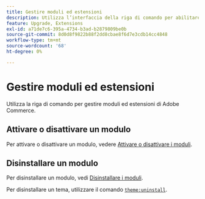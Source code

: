 ```yaml
---
title: Gestire moduli ed estensioni
description: Utilizza l’interfaccia della riga di comando per abilitare, disabilitare e disinstallare le estensioni e i moduli di Adobe Commerce.
feature: Upgrade, Extensions
exl-id: a71de7c6-395a-4734-b3ad-b2879809be0b
source-git-commit: 8d0d8f9822b88f2dd8cbae8f6d7e3cdb14cc4848
workflow-type: tm+mt
source-wordcount: '68'
ht-degree: 0%

---
```


# Gestire moduli ed estensioni

Utilizza la riga di comando per gestire moduli ed estensioni di Adobe Commerce.

## Attivare o disattivare un modulo

Per attivare o disattivare un modulo, vedere [Attivare o disattivare i moduli](../../installation/tutorials/manage-modules.md).

## Disinstallare un modulo

Per disinstallare un modulo, vedi [Disinstallare i moduli](../../installation/tutorials/uninstall-modules.md).

Per disinstallare un tema, utilizzare il comando [`theme:uninstall`](../../installation/tutorials/themes.md).
